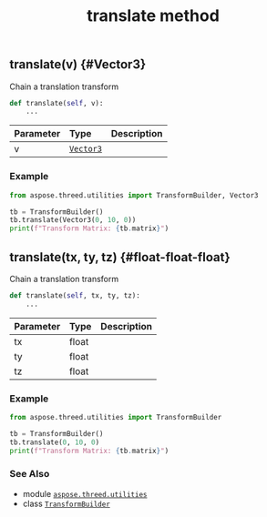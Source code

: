 ﻿---
title: translate method
second_title: Aspose.3D for Python via .NET API References
description: 
type: docs
weight: 130
url: /python-net/aspose.threed.utilities/transformbuilder/translate/
is_root: false
---

## translate(v) {#Vector3}

Chain a translation transform



```python
def translate(self, v):
    ...
```


| Parameter | Type | Description |
| :- | :- | :- |
| v | [`Vector3`](/3d/python-net/aspose.threed.utilities/vector3) |  |

### Example 


```python
from aspose.threed.utilities import TransformBuilder, Vector3

tb = TransformBuilder()
tb.translate(Vector3(0, 10, 0))
print(f"Transform Matrix: {tb.matrix}")

```


## translate(tx, ty, tz) {#float-float-float}

Chain a translation transform



```python
def translate(self, tx, ty, tz):
    ...
```


| Parameter | Type | Description |
| :- | :- | :- |
| tx | float |  |
| ty | float |  |
| tz | float |  |

### Example 


```python
from aspose.threed.utilities import TransformBuilder

tb = TransformBuilder()
tb.translate(0, 10, 0)
print(f"Transform Matrix: {tb.matrix}")

```



### See Also
* module [`aspose.threed.utilities`](../../)
* class [`TransformBuilder`](/3d/python-net/aspose.threed.utilities/transformbuilder)
